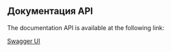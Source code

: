 ## Документация API

The documentation API is available at the following link:

[Swagger UI](http://localhost:5500/api-docs)
